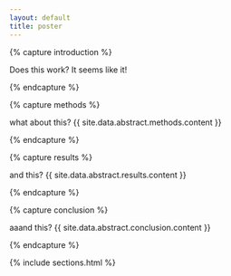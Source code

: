```yaml
---
layout: default
title: poster
---
```


{% capture introduction %}

Does this work? It seems like it! 

{% endcapture %}

{% capture methods %}

what about this?
{{ site.data.abstract.methods.content }}

{% endcapture %}

{% capture results %}

and this?
{{ site.data.abstract.results.content }}

{% endcapture %}

{% capture conclusion %}

aaand this?
{{ site.data.abstract.conclusion.content }}

{% endcapture %}

{% include sections.html %}